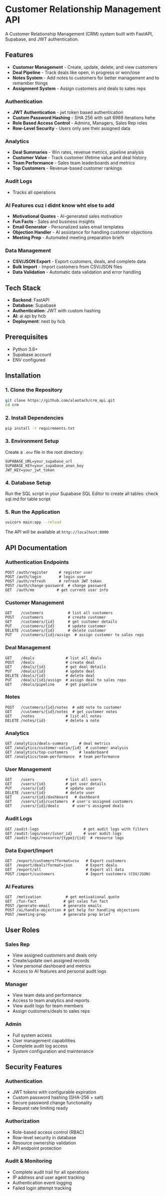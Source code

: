 # Customer Relationship Management API

A Customer Relationship Management (CRM) system built with FastAPI, Supabase, and JWT authentication.

## Features
- **Customer Management** - Create, update, delete, and view customers
- **Deal Pipeline** - Track deals like open, in progress or won/lose
- **Notes System** - Add notes to customers for better management and to remember things
- **Assignment System** - Assign customers and deals to sales reps

### Authentication
- **JWT Authentication** - jwt token based authentication
- **Custom Password Hashing** - SHA 256 with salt 6969 iterations hehe 
- **Role Based Access Control** - Admins, Managers, Sales Rep roles
- **Row-Level Security** - Users only see their assigned data

### Analytics
- **Deal Summaries** - Win rates, revenue metrics, pipeline analysis
- **Customer Value** - Track customer lifetime value and deal history
- **Team Performance** - Sales team leaderboards and metrics
- **Top Customers** - Revenue-based customer rankings

### Audit Logs
- Tracks all operations

### AI Features cuz i didnt know wht else to add
- **Motivational Quotes** - AI-generated sales motivation
- **Fun Facts** - Sales and business insights  
- **Email Generator** - Personalized sales email templates
- **Objection Handler** - AI assistance for handling customer objections
- **Meeting Prep** - Automated meeting preparation briefs

### Data Management
- **CSV/JSON Export** - Export customers, deals, and complete data
- **Bulk Import** - Import customers from CSV/JSON files
- **Data Validation** - Automatic data validation and error handling

## Tech Stack

- **Backend**: FastAPI
- **Database**: Supabase
- **Authentication**: JWT with custom hashing
- **AI**: ai api by hcb
- **Deployment**: nest by hcb

## Prerequisites

- Python 3.8+
- Supabase account
- ENV configured

## Installation

### 1. Clone the Repository
```bash
git clone https://github.com/alaotach/crm_api.git
cd crm
```

### 2. Install Dependencies
```bash
pip install -r requirements.txt
```

### 3. Environment Setup
Create a `.env` file in the root directory:

```env
SUPABASE_URL=your_supabase_url
SUPABASE_KEY=your_supabase_anon_key
JWT_KEY=your_jwt_token
```

### 4. Database Setup
Run the SQL script in your Supabase SQL Editor to create all tables:
check sql.md for table script


### 5. Run the Application
```bash
uvicorn main:app --reload
```

The API will be available at `http://localhost:8000`

## API Documentation

### Authentication Endpoints
```http
POST /auth/register     # register user
POST /auth/login        # login user
POST /auth/refresh      # refresh JWT token
POST /auth/change-password  # change password
GET  /auth/me          # get current user info
```

### Customer Management
```http
GET    /customers           # list all customers
POST   /customers           # create customer
GET    /customers/{id}      # get customer details
PUT    /customers/{id}      # update customer
DELETE /customers/{id}      # delete customer
PUT    /customers/{id}/assign  # assign customer to sales reps
```

### Deal Management
```http
GET    /deals              # list all deals
POST   /deals              # create deal
GET    /deals/{id}         # get deal details
PUT    /deals/{id}         # update deal
DELETE /deals/{id}         # delete deal
PUT    /deals/{id}/assign  # assign deal to sales reps
GET    /deals/pipeline     # get pipeline
```

### Notes
```http
POST   /customers/{id}/notes  # add note to customer
GET    /customers/{id}/notes  # get customer notes
GET    /notes              # list all notes
DELETE /notes/{id}         # delete a note
```

### Analytics
```http
GET /analytics/deals-summary     # deal metrics
GET /analytics/customer-value/{id}  # customer analysis
GET /analytics/top-customers     # leaderboard
GET /analytics/team-performance  # team performance
```

### User Management
```http
GET    /users              # list all users
GET    /users/{id}         # get user details
PUT    /users/{id}         # update user
DELETE /users/{id}         # delete user
GET    /users/{id}/dashboard   # dashboard
GET    /users/{id}/customers  # user's assigned customers
GET    /users/{id}/deals      # user's assigned deals
```

### Audit Logs
```http
GET /audit-logs                    # get audit logs with filters
GET /audit-logs/user/{user_id}     # user audit logs
GET /audit-logs/resource/{type}/{id}  # resource logs
```

### Data Export/Import
```http
GET  /export/customers?format=csv   # Export customers
GET  /export/deals?format=json      # Export deals
GET  /export/all                    # Export all data
POST /import/customers              # Import customers (CSV/JSON)
```

### AI Features
```http
GET  /motivation           # get motivational quote
GET  /fun-fact            # get sales fun fact
POST /generate-email      # generate emails
POST /ai/handle-objection # get help for handling objections
POST /meeting-prep        # generate prep brief
```


## User Roles

### Sales Rep
- View assigned customers and deals only
- Create/update own assigned records
- View personal dashboard and metrics
- Access to AI features and personal audit logs

### Manager
- View team data and performance
- Access to team analytics and reports
- View audit logs for team members
- Assign customers/deals to sales reps

### Admin
- Full system access
- User management capabilities
- Complete audit log access
- System configuration and maintenance

## Security Features

### Authentication
- JWT tokens with configurable expiration
- Custom password hashing (SHA-256 + salt)
- Secure password change functionality
- Request rate limiting ready

### Authorization
- Role-based access control (RBAC)
- Row-level security in database
- Resource ownership validation
- API endpoint protection

### Audit & Monitoring
- Complete audit trail for all operations
- IP address and user agent tracking
- Authentication event logging
- Failed login attempt tracking